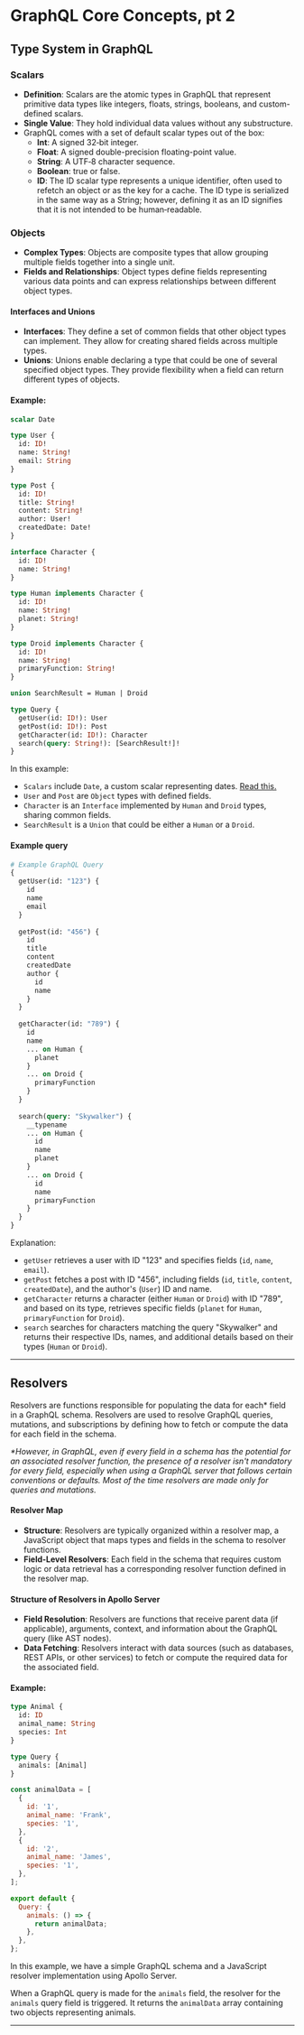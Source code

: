 # GraphQL Core Concepts, pt 2

## Type System in GraphQL

### Scalars

- **Definition**: Scalars are the atomic types in GraphQL that represent primitive data types like integers, floats,
  strings, booleans, and custom-defined scalars.
- **Single Value**: They hold individual data values without any substructure.
- GraphQL comes with a set of default scalar types out of the box:
  - **Int**: A signed 32‐bit integer. 
  - **Float**: A signed double-precision floating-point value. 
  - **String**: A UTF‐8 character sequence. 
  - **Boolean**: true or false. 
  - **ID**: The ID scalar type represents a unique identifier, often used to refetch an object or as the key for a cache. The ID type is serialized in the same way as a String; however, defining it as an ID signifies that it is not intended to be human‐readable.

### Objects

- **Complex Types**: Objects are composite types that allow grouping multiple fields together into a single unit.
- **Fields and Relationships**: Object types define fields representing various data points and can express
  relationships between different object types.

#### Interfaces and Unions

- **Interfaces**: They define a set of common fields that other object types can implement. They allow for creating
  shared fields across multiple types.
- **Unions**: Unions enable declaring a type that could be one of several specified object types. They provide
  flexibility when a field can return different types of objects.

#### Example:

```graphql
scalar Date

type User {
  id: ID!
  name: String!
  email: String
}

type Post {
  id: ID!
  title: String!
  content: String!
  author: User!
  createdDate: Date!
}

interface Character {
  id: ID!
  name: String!
}

type Human implements Character {
  id: ID!
  name: String!
  planet: String!
}

type Droid implements Character {
  id: ID!
  name: String!
  primaryFunction: String!
}

union SearchResult = Human | Droid

type Query {
  getUser(id: ID!): User
  getPost(id: ID!): Post
  getCharacter(id: ID!): Character
  search(query: String!): [SearchResult!]!
}
```

In this example:

- `Scalars` include `Date`, a custom scalar representing
  dates. [Read this.](https://gist.github.com/ilkkamtk/d70d0775a0a90f9824f5fe1238188020)
- `User` and `Post` are `Object` types with defined fields.
- `Character` is an `Interface` implemented by `Human` and `Droid` types, sharing common fields.
- `SearchResult` is a `Union` that could be either a `Human` or a `Droid`.

#### Example query

```graphql
# Example GraphQL Query
{
  getUser(id: "123") {
    id
    name
    email
  }
  
  getPost(id: "456") {
    id
    title
    content
    createdDate
    author {
      id
      name
    }
  }
  
  getCharacter(id: "789") {
    id
    name
    ... on Human {
      planet
    }
    ... on Droid {
      primaryFunction
    }
  }
  
  search(query: "Skywalker") {
    __typename
    ... on Human {
      id
      name
      planet
    }
    ... on Droid {
      id
      name
      primaryFunction
    }
  }
}
```

Explanation:

- `getUser` retrieves a user with ID "123" and specifies fields (`id`, `name`, `email`).
- `getPost` fetches a post with ID "456", including fields (`id`, `title`, `content`, `createdDate`), and the
  author's (`User`) ID and name.
- `getCharacter` returns a character (either `Human` or `Droid`) with ID "789", and based on its type, retrieves
  specific fields (`planet` for `Human`, `primaryFunction` for `Droid`).
- `search` searches for characters matching the query "Skywalker" and returns their respective IDs, names, and
  additional details based on their types (`Human` or `Droid`).

---

## Resolvers

Resolvers are functions responsible for populating the data for each* field in a GraphQL schema. Resolvers are used to
resolve GraphQL queries, mutations, and subscriptions by defining how to fetch or compute the data for each field in the
schema.

_*However, in GraphQL, even if every field in a schema has the potential for an associated resolver function, the
presence of a resolver isn't mandatory for every field, especially when using a GraphQL server that follows certain
conventions or defaults. Most of the time resolvers are made only for queries and mutations._

#### Resolver Map

- **Structure**: Resolvers are typically organized within a resolver map, a JavaScript object that maps types and fields
  in the schema to resolver functions.
- **Field-Level Resolvers**: Each field in the schema that requires custom logic or data retrieval has a corresponding
  resolver function defined in the resolver map.

#### Structure of Resolvers in Apollo Server

- **Field Resolution**: Resolvers are functions that receive parent data (if applicable), arguments, context, and
  information about the GraphQL query (like AST nodes).
- **Data Fetching**: Resolvers interact with data sources (such as databases, REST APIs, or other services) to fetch or
  compute the required data for the associated field.

#### Example:

```graphql
type Animal {
  id: ID
  animal_name: String
  species: Int
}

type Query {
  animals: [Animal]
}
```

```javascript
const animalData = [
  {
    id: '1',
    animal_name: 'Frank',
    species: '1',
  },
  {
    id: '2',
    animal_name: 'James',
    species: '1',
  },
];

export default {
  Query: {
    animals: () => {
      return animalData;
    },
  },
};
```

In this example, we have a simple GraphQL schema and a JavaScript resolver implementation using Apollo Server.

When a GraphQL query is made for the `animals` field, the resolver for the `animals` query field is triggered. It
returns the `animalData` array containing two objects representing animals.

---
